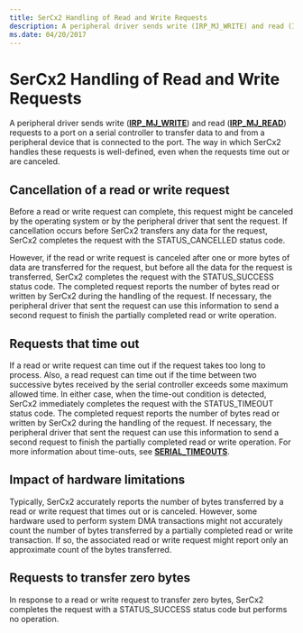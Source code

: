 ```yaml
---
title: SerCx2 Handling of Read and Write Requests
description: A peripheral driver sends write (IRP_MJ_WRITE) and read (IRP_MJ_READ) requests to a port on a serial controller to transfer data to and from a peripheral device that is connected to the port.
ms.date: 04/20/2017
---
```


# SerCx2 Handling of Read and Write Requests


A peripheral driver sends write ([**IRP\_MJ\_WRITE**](/previous-versions/ff546904(v=vs.85))) and read ([**IRP\_MJ\_READ**](/previous-versions/ff546883(v=vs.85))) requests to a port on a serial controller to transfer data to and from a peripheral device that is connected to the port. The way in which SerCx2 handles these requests is well-defined, even when the requests time out or are canceled.

## Cancellation of a read or write request


Before a read or write request can complete, this request might be canceled by the operating system or by the peripheral driver that sent the request. If cancellation occurs before SerCx2 transfers any data for the request, SerCx2 completes the request with the STATUS\_CANCELLED status code.

However, if the read or write request is canceled after one or more bytes of data are transferred for the request, but before all the data for the request is transferred, SerCx2 completes the request with the STATUS\_SUCCESS status code. The completed request reports the number of bytes read or written by SerCx2 during the handling of the request. If necessary, the peripheral driver that sent the request can use this information to send a second request to finish the partially completed read or write operation.

## Requests that time out


If a read or write request can time out if the request takes too long to process. Also, a read request can time out if the time between two successive bytes received by the serial controller exceeds some maximum allowed time. In either case, when the time-out condition is detected, SerCx2 immediately completes the request with the STATUS\_TIMEOUT status code. The completed request reports the number of bytes read or written by SerCx2 during the handling of the request. If necessary, the peripheral driver that sent the request can use this information to send a second request to finish the partially completed read or write operation. For more information about time-outs, see [**SERIAL\_TIMEOUTS**](/windows-hardware/drivers/ddi/ntddser/ns-ntddser-_serial_timeouts).

## Impact of hardware limitations


Typically, SerCx2 accurately reports the number of bytes transferred by a read or write request that times out or is canceled. However, some hardware used to perform system DMA transactions might not accurately count the number of bytes transferred by a partially completed read or write transaction. If so, the associated read or write request might report only an approximate count of the bytes transferred.

## Requests to transfer zero bytes


In response to a read or write request to transfer zero bytes, SerCx2 completes the request with a STATUS\_SUCCESS status code but performs no operation.

 

